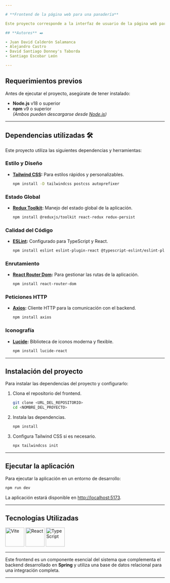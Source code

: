 ```yaml
---

# **Frontend de la página web para una panadería**

Este proyecto corresponde a la interfaz de usuario de la página web para una panadería, desarrollada con **React**, **TypeScript**, y **Vite**. El frontend permite a los clientes interactuar con el catálogo de productos, realizar compras y gestionar sus pedidos, además de proporcionar herramientas para la gestión interna a los empleados y administradores.

## **Autores** ✒️

- Juan David Calderón Salamanca  
- Alejandro Castro  
- David Santiago Donney's Taborda  
- Santiago Escobar León  

---
```


## **Requerimientos previos**

Antes de ejecutar el proyecto, asegúrate de tener instalado:

- **Node.js** v18 o superior
- **npm** v9 o superior  
  *(Ambos pueden descargarse desde [Node.js](https://nodejs.org/))*

---

## **Dependencias utilizadas** 🛠️

Este proyecto utiliza las siguientes dependencias y herramientas:

### **Estilo y Diseño**
- **[Tailwind CSS](https://tailwindcss.com/):** Para estilos rápidos y personalizables.  
  ```bash
  npm install -D tailwindcss postcss autoprefixer
  ```

### **Estado Global**
- **[Redux Toolkit](https://redux-toolkit.js.org/):** Manejo del estado global de la aplicación.  
  ```bash
  npm install @reduxjs/toolkit react-redux redux-persist
  ```

### **Calidad del Código**
- **[ESLint](https://eslint.org/):** Configurado para TypeScript y React.  
  ```bash
  npm install eslint eslint-plugin-react @typescript-eslint/eslint-plugin @typescript-eslint/parser eslint-plugin-react-hooks eslint-config-prettier --save-dev
  ```

### **Enrutamiento**
- **[React Router Dom](https://reactrouter.com/):** Para gestionar las rutas de la aplicación.  
  ```bash
  npm install react-router-dom
  ```

### **Peticiones HTTP**
- **[Axios](https://axios-http.com/):** Cliente HTTP para la comunicación con el backend.  
  ```bash
  npm install axios
  ```

### **Iconografía**
- **[Lucide](https://lucide.dev/):** Biblioteca de iconos moderna y flexible.  
  ```bash
  npm install lucide-react
  ```

---

## **Instalación del proyecto**

Para instalar las dependencias del proyecto y configurarlo:

1. Clona el repositorio del frontend.
   ```bash
   git clone <URL_DEL_REPOSITORIO>
   cd <NOMBRE_DEL_PROYECTO>
   ```
2. Instala las dependencias.
   ```bash
   npm install
   ```
3. Configura Tailwind CSS si es necesario.
   ```bash
   npx tailwindcss init
   ```

---

## **Ejecutar la aplicación**

Para ejecutar la aplicación en un entorno de desarrollo:

```bash
npm run dev
```

La aplicación estará disponible en [http://localhost:5173](http://localhost:5173).

---

## **Tecnologías Utilizadas**

<div style="text-align: left">
    <p>
        <a href="https://vitejs.dev/" target="_blank"> <img alt="Vite" src="https://cdn.svgporn.com/logos/vitejs.svg" height="60" width="60"></a>
        <a href="https://react.dev/" target="_blank"> <img alt="React" src="https://cdn.svgporn.com/logos/react.svg" height="60" width="60"></a>
        <a href="https://www.typescriptlang.org/" target="_blank"> <img alt="TypeScript" src="https://cdn.svgporn.com/logos/typescript-icon.svg" height="60" width="60"></a>
    </p>
</div>

---

Este frontend es un componente esencial del sistema que complementa el backend desarrollado en **Spring** y utiliza una base de datos relacional para una integración completa.

---
